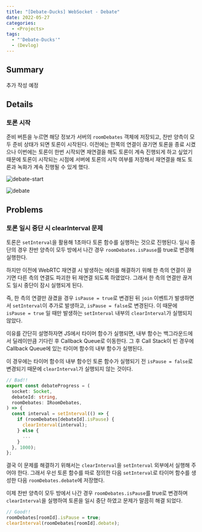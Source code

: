 ```yaml
---
title: "[Debate-Ducks] WebSocket - Debate"
date: 2022-05-27
categories:
  - <Projects>
tags:
  - "'Debate-Ducks'"
  - (Devlog)
---
```


## Summary

추가 작성 예정

## Details

### 토론 시작

준비 버튼을 누르면 해당 정보가 서버의 `roomDebates` 객체에 저장되고, 찬반 양측이 모두 준비 상태가 되면 토론이 시작된다. 이전에는 한쪽의 연결이 끊기면 토론을 종료 시켰으나 이번에는 토론이 한번 시작되면 재연결을 해도 토론이 계속 진행되게 하고 싶었기 때문에 토론이 시작되는 시점에 서버에 토론의 시작 여부를 저장해서 재연결을 해도 토론과 녹화가 계속 진행될 수 있게 했다.

![debate-start](https://user-images.githubusercontent.com/84524514/170584346-b2296711-7778-433f-81c1-1abba46f8fb6.gif)

![debate](https://user-images.githubusercontent.com/84524514/170883638-7eebea9b-a6c2-44b7-8e39-a337c94fe45e.gif)

## Problems

### 토론 일시 중단 시 clearInterval 문제

토론은 `setInterval`을 활용해 1초마다 토론 함수를 실행하는 것으로 진행된다. 일시 중단의 경우 찬반 양측이 모두 방에서 나간 경우 `roomDebates.isPause`를 true로 변경해 실행한다.

하지만 이전에 WebRTC 재연결 시 발생하는 에러를 해결하기 위해 한 측의 연결이 끊기면 다른 측의 연결도 파괴한 뒤 재연결 되도록 하였었다. 그래서 한 측의 연결만 끊겨도 일시 중단이 잠시 실행되게 된다.

즉, 한 측의 연결만 끊겼을 경우 `isPause = true`로 변경된 뒤 `join` 이벤트가 발생하면서 `setInterval`이 추가로 발생하고, `isPause = false`로 변경된다. 이 때문에 `isPause = true` 일 때만 발생하는 `setInterval` 내부의 `clearInterval`가 실행되지 않았다.

이유를 간단히 설명하자면 JS에서 타이머 함수가 실행되면, 내부 함수는 백그라운드에서 딜레이만큼 기다린 후 Callback Queue로 이동한다. 그 후 Call Stack이 빈 경우에 Callback Queue에 있는 타이머 함수의 내부 함수가 실행된다.

이 경우에는 타이머 함수의 내부 함수인 토론 함수가 실행되기 전 `isPause = false`로 변경되기 때문에 `clearInterval`가 실행되지 않는 것이다.

```ts
// Bad!!
export const debateProgress = (
  socket: Socket,
  debateId: string,
  roomDebates: IRoomDebates,
) => {
  const interval = setInterval(() => {
    if (roomDebates[debateId].isPause) {
      clearInterval(interval);
    } else {
      ...
    }
  }, 1000);
};
```

결국 이 문제를 해결하기 위해서는 `clearInterval`을 `setInterval` 외부에서 실행해 주어야 한다. 그래서 우선 토론 함수를 따로 정의한 다음 `setInterval`로 타이머 함수를 생성한 다음 `roomDebates.debate`에 저장했다.

이제 찬반 양측이 모두 방에서 나간 경우 `roomDebates.isPause`를 true로 변경하며 `clearInterval`을 실행하여 토론을 일시 중단 하였고 문제가 말끔히 해결 되었다.

```ts
// Good!!
roomDebates[roomId].isPause = true;
clearInterval(roomDebates[roomId].debate);
```
